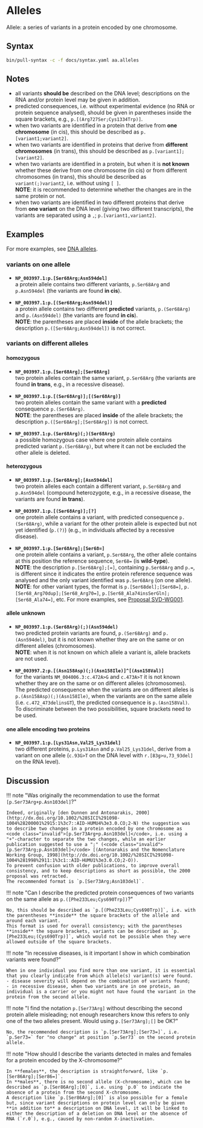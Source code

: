 # Alleles

<!-- ## Definition -->

Allele: a series of variants in a protein encoded by one chromosome.

## Syntax

```sh exec="true"
bin/pull-syntax -c -f docs/syntax.yaml aa.alleles
```

## Notes

- all variants **should be** described on the DNA level; descriptions on the RNA and/or protein level may be given in addition.
- predicted consequences, i.e. without experimental evidence (no RNA or protein sequence analysed), should be given in parentheses inside the square brackets, e.g., `p.[`<code class="spot1">(</code>`Arg727Ser;Cys1334Trp`<code class="spot1">)</code>`]`.
- when two variants are identified in a protein that derive from **one chromosome** (in cis), this should be described as `p.[variant1`<code class="spot1">;</code>`variant2]`.
- when two variants are identified in proteins that derive from **different chromosomes** (in trans), this should be described as `p.[variant1]`<code class="spot1">;</code>`[variant2]`.
- when two variants are identified in a protein, but when it is **not known** whether these derive from one chromosome (in cis) or from different chromosomes (in trans), this should be described as `variant`<code class="spot1">(;)</code>`variant2`, i.e. without using `[ ]`.<br>
  **NOTE**: it is recommended to determine whether the changes are in the same protein or not.
- when two variants are identified in two different proteins that derive from **one variant** on the DNA level (giving two different transcripts), the variants are separated using a `,`; `p.[variant1`<code class="spot1">,</code>`variant2]`.

## Examples

For more examples, see [DNA alleles](../DNA/alleles.md).

### variants on one allele

- **`NP_003997.1:p.[Ser68Arg;Asn594del]`**<br>
  a protein allele contains two different variants, `p.Ser68Arg` and `p.Asn594del` (the variants are found **in cis**).

- **`NP_003997.1:p.[(Ser68Arg;Asn594del)]`**<br>
  a protein allele contains two different **predicted** variants, `p.(Ser68Arg)` and `p.(Asn594del)` (the variants are found **in cis**).<br>
  **NOTE**: the parentheses are placed **inside** of the allele brackets; the description <code class="invalid">p.([Ser68Arg;Asn594del])</code> is not correct.

### variants on different alleles

#### homozygous

- **`NP_003997.1:p.[Ser68Arg];[Ser68Arg]`**<br>
  two protein alleles contain the same variant, `p.Ser68Arg` (the variants are found **in trans**, e.g., in a recessive disease).

- **`NP_003997.1:p.[(Ser68Arg)];[(Ser68Arg)]`**<br>
  two protein alleles contain the same variant with a **predicted** consequence `p.(Ser68Arg)`.<br>
  **NOTE**: the parentheses are placed **inside** of the allele brackets; the description <code class="invalid">p.([Ser68Arg];[Ser68Arg])</code> is not correct.

- **`NP_003997.1:p.(Ser68Arg)(;)(Ser68Arg)`**<br>
  a possible homozygous case where one protein allele contains predicted variant `p.(Ser68Arg)`, but where it can not be excluded the other allele is deleted.

#### heterozygous

- **`NP_003997.1:p.[Ser68Arg];[Asn594del]`**<br>
  two protein alleles each contain a different variant, `p.Ser68Arg` and `p.Asn594del` (compound heterozygote, e.g., in a recessive disease, the variants are found **in trans**).

- **`NP_003997.1:p.[(Ser68Arg)];[?]`**<br>
  one protein allele contains a variant, with predicted consequence `p.(Ser68Arg)`, while a variant for the other protein allele is expected but not yet identified (`p.(?)`) (e.g., in individuals affected by a recessive disease).

- **`NP_003997.1:p.[Ser68Arg];[Ser68=]`**<br>
  one protein allele contains a variant, `p.Ser68Arg`, the other allele contains at this position the reference sequence, `Ser68=` (is **wild-type**).<br>
  **NOTE**: the description `p.[Ser68Arg];[=]`, containing `p.Ser68Arg` and `p.=`, is different since it indicates the entire protein reference sequence was analysed and the only variant identified was `p.Ser68Arg` (on one allele).<br>
  **NOTE**: for other variant types, the format is `p.[Ser68del];[Ser68=]`, `p.[Ser68_Arg70dup];[Ser68_Arg70=]`, `p.[Ser68_Ala74insSerGln];[Ser68_Ala74=]`, etc.
  For more examples, see [Proposal SVD-WG001](../../consultation/SVD-WG001.md).

#### allele unknown

- **`NP_003997.1:p.(Ser68Arg)(;)(Asn594del)`**<br>
  two predicted protein variants are found, `p.(Ser68Arg)` and `p.(Asn594del)`, but it is not known whether they are on the same or on different alleles (chromosomes).<br>
  **NOTE**: when it is not known on which allele a variant is, allele brackets are not used.

- **`NP_003997.2:p.[(Asn158Asp)(;)(Asn158Ile)]^[(Asn158Val)]`**<br>
  for the variants `NM_004006.3:c.472A>G` and `c.473A>T` it is not known whether they are on the same or on different alleles (chromosomes).
  The predicted consequence when the variants are on different alleles is `p.(Asn158Asp)(;)(Asn158Ile)`, when the variants are on the same allele (i.e. `c.472_473delinsGT`), the predicted consequence is `p.(Asn158Val)`.
  To discriminate between the two possibilities, square brackets need to be used.

#### one allele encoding two proteins

- **`NP_003997.1:p.[Lys31Asn,Val25_Lys31del]`**<br>
  two different proteins, `p.Lys31Asn` and `p.Val25_Lys31del`, derive from a variant on one allele (`c.93G>T` on the DNA level with `r.[83g>u,73_93del]` on the RNA level).

## Discussion

!!! note "Was originally the recommendation to use the format <code class="invalid">[p.Ser73Arg+p.Asn103del]</code>?"

    Indeed, originally [den Dunnen and Antonarakis, 2000](http://dx.doi.org/10.1002/%28SICI%291098-1004%28200001%2915:1%3c7::AID-HUMU4%3e3.0.CO;2-N) the suggestion was to describe two changes in a protein encoded by one chromosome as <code class="invalid">[p.Ser73Arg+p.Asn103del]</code>, i.e. using a "+"-character to separate the two changes, while an earlier publication suggested to use a ";" (<code class="invalid">[p.Ser73Arg;p.Asn103del]</code> [(Antonarakis and the Nomenclature Working Group, 1998](http://dx.doi.org/10.1002/%28SICI%291098-1004%281998%2911:1%3c1::AID-HUMU1%3e3.0.CO;2-O)).
    To prevent confusion with older publications, to improve overall consistency, and to keep descriptions as short as possible, the 2000 proposal was retracted.
    The recommended format is `p.[Ser73Arg;Asn103del]`.

!!! note "Can I describe the predicted protein consequences of two variants on the same allele as <code class="invalid">p.([Phe233Leu;Cys690Trp])</code>?"

    No, this should be described as `p.[(Phe233Leu;Cys690Trp)]`, i.e. with the parentheses **inside** the square brackets of the allele and around each variant.
    This format is used for overall consistency; with the parentheses **inside** the square brackets, variants can be described as `p.[Phe233Leu;(Cys690Trp)]`, which would not be possible when they were allowed outside of the square brackets.

!!! note "In recessive diseases, is it important I show in which combination variants were found?"

    When in one individual you find more than one variant, it is essential that you clearly indicate from which allele(s) variant(s) were found.
    - disease severity will depend on the combination of variants found;
    - in recessive disease, when two variants are in one protein, an individual is a carrier or you might not have found the variant in the protein from the second allele.

!!! note "I find the notation `p.[Ser73Arg]` without describing the second protein allele misleading; not enough researchers know this refers to only one of the two alleles present. Would using <code class="invalid">p.[Ser73Arg];[]</code> be OK?"

    No, the recommended description is `p.[Ser73Arg];[Ser73=]`, i.e. `p.Ser73=` for "no change" at position `p.Ser73` on the second protein allele.

!!! note "How should I describe the variants detected in males and females for a protein encoded by the X-chromosome?"

    In **females**, the description is straightforward, like `p.[Ser86Arg];[Ser86=]`.
    In **males**, there is no second allele (X-chromosome), which can be described as `p.[Ser86Arg];[0]`, i.e. using `p.0` to indicate the absence of a protein from the second X-chromosome.
    A description like `p.[Ser86Arg];[0]` is also possible for a female but, since variant descriptions on protein level can only be given **in addition to** a description on DNA level, it will be linked to either the description of a deletion on DNA level or the absence of RNA (`r.0`), e.g., caused by non-random X-inactivation.
